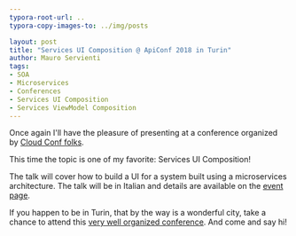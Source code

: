 ```yaml
---
typora-root-url: ..
typora-copy-images-to: ../img/posts

layout: post
title: "Services UI Composition @ ApiConf 2018 in Turin"
author: Mauro Servienti
tags:
- SOA
- Microservices
- Conferences
- Services UI Composition
- Services ViewModel Composition
---
```


Once again I'll have the pleasure of presenting at a conference organized by [Cloud Conf folks](https://twitter.com/_CloudConf_).

This time the topic is one of my favorite: Services UI Composition!

The talk will cover how to build a UI for a system built using a microservices architecture. The talk will be in Italian and details are available on the [event page](/events/api-conf-2018.html).

If you happen to be in Turin, that by the way is a wonderful city, take a chance to attend this [very well organized conference](https://2018.apiconf.it/). And come and say hi!
